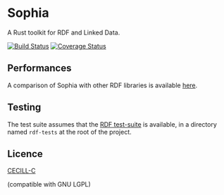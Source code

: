 # Sophia

A Rust toolkit for RDF and Linked Data.

[![Build Status](https://travis-ci.org/media-io/sophia_rs.svg?branch=master)](https://travis-ci.org/media-io/sophia_rs)
[![Coverage Status](https://coveralls.io/repos/github/media-io/sophia_rs/badge.svg?branch=add_travis)](https://coveralls.io/github/media-io/sophia_rs?branch=add_travis)

## Performances

A comparison of Sophia with other RDF libraries is available
[here](https://github.com/pchampin/sophia_benchmark/blob/master/benchmark_results.ipynb).

## Testing

The test suite assumes that the [RDF test-suite] is available,
in a directory named `rdf-tests` at the root of the project.

## Licence

[CECILL-C]

(compatible with GNU LGPL)

[CECILL-C]: http://www.cecill.info/licences/Licence_CeCILL-C_V1-en.html
[RDF test-suite]: https://github.com/w3c/rdf-tests/
